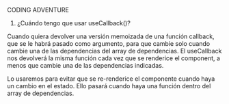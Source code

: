 CODING ADVENTURE

1. ¿Cuándo tengo que usar useCallback()?

Cuando quiera devolver una versión memoizada de una función callback, que se le habrá pasado como argumento, para que cambie solo cuando cambie una de las dependencias del array de dependencias. El useCallback nos devolverá la misma función cada vez que se renderice el component, a menos que cambie una de las dependencias indicadas.

Lo usaremos para evitar que se re-renderice el componente cuando haya un cambio en el estado. Ello pasará cuando haya una función dentro del array de dependencias.
